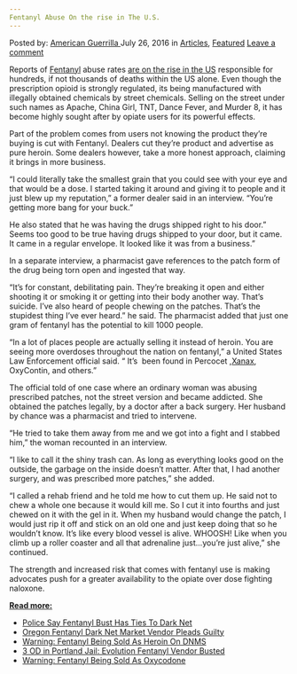 ```yaml
---
Fentanyl Abuse On the rise in The U.S.
---
```

<article class="post-listing post-14916 post type-post status-publish format-standard has-post-thumbnail hentry category-deepdot-news tag-abuse tag-fentanyl">
    <div class="post-inner">
    <p class="post-meta">
    <span>Posted by: <a href="https://www.deepdotweb.com/author/americanguerrilla/" title="">American Guerrilla </a></span>
    <span>July 26, 2016</span>
    <span>in <a href="https://www.deepdotweb.com/category/articles/" rel="category tag">Articles</a>, <a href="https://www.deepdotweb.com/category/deepdot-news/" rel="category tag">Featured</a></span>
    <span><a href="https://www.deepdotweb.com/2016/07/26/fentanyl-abuse-rise-u-s/#respond">Leave a comment</a></span>
    </p>
    <div class="clear"></div>
    <div class="entry">
    <p>Reports of <a href="https://en.wikipedia.org/wiki/Fentanyl">Fentanyl</a> abuse rates <a href="http://www.wtvm.com/story/32483303/special-report-fentanyl-abuse">are on the rise in the US</a> responsible for hundreds, if not thousands of deaths within the US alone. Even though the prescription opioid is strongly regulated, its being manufactured with illegally obtained chemicals by street chemicals. Selling on the street under such names as Apache, China Girl, TNT, Dance Fever, and Murder 8, it has become highly sought after by opiate users for its powerful effects.</p>
    <p>Part of the problem comes from users not knowing the product they’re buying is cut with Fentanyl. Dealers cut they’re product and advertise as pure heroin. Some dealers however, take a more honest approach, claiming it brings in more business.</p>
    <p>“I could literally take the smallest grain that you could see with your eye and that would be a dose. I started taking it around and giving it to people and it just blew up my reputation,” a former dealer said in an interview. “You’re getting more bang for your buck.”</p>
    <p>He also stated that he was having the drugs shipped right to his door.” Seems too good to be true having drugs shipped to your door, but it came. It came in a regular envelope. It looked like it was from a business.”</p>
    <p>In a separate interview, a pharmacist gave references to the patch form of the drug being torn open and ingested that way.</p>
    <p>“It’s for constant, debilitating pain. They’re breaking it open and either shooting it or smoking it or getting into their body another way. That’s suicide. I’ve also heard of people chewing on the patches. That’s the stupidest thing I’ve ever heard.” he said. The pharmacist added that just one gram of fentanyl has the potential to kill 1000 people.</p>
    <p>“In a lot of places people are actually selling it instead of heroin. You are seeing more overdoses throughout the nation on fentanyl,” a United States Law Enforcement official said. “ It’s  been found in Percocet ,<a href="https://www.deepdotweb.com/2016/06/24/unfortunate-rise-americas-recreational-xanax-addiction/">Xanax</a>, OxyContin, and others.”</p>
    <p>The official told of one case where an ordinary woman was abusing prescribed patches, not the street version and became addicted. She obtained the patches legally, by a doctor after a back surgery. Her husband by chance was a pharmacist and tried to intervene.</p>
    <p>“He tried to take them away from me and we got into a fight and I stabbed him,” the woman recounted in an interview.</p>
    <p>“I like to call it the shiny trash can. As long as everything looks good on the outside, the garbage on the inside doesn’t matter. After that, I had another surgery, and was prescribed more patches,” she added.</p>
    <p>“I called a rehab friend and he told me how to cut them up. He said not to chew a whole one because it would kill me. So I cut it into fourths and just chewed on it with the gel in it. When my husband would change the patch, I would just rip it off and stick on an old one and just keep doing that so he wouldn’t know. It’s like every blood vessel is alive. WHOOSH! Like when you climb up a roller coaster and all that adrenaline just…you’re just alive,” she continued.</p>
    <p>The strength and increased risk that comes with fentanyl use is making advocates push for a greater availability to the opiate over dose fighting naloxone.</p>
    <p><span style="text-decoration: underline;"><strong>Read more:</strong></span></p>
    <ul>
    <li class="post-box-title"><a title="Permalink to Police Say Fentanyl Bust Has Ties To Dark Net" href="https://www.deepdotweb.com/2016/05/30/police-say-fentanyl-bust-ties-dark-net/" rel="bookmark">Police Say Fentanyl Bust Has Ties To Dark Net</a></li>
    <li class="post-box-title"><a title="Permalink to Oregon Fentanyl Dark Net Market Vendor Pleads Guilty" href="https://www.deepdotweb.com/2016/03/11/oregon-fentanyl-dark-net-market-vendor-pleads-guilty/" rel="bookmark">Oregon Fentanyl Dark Net Market Vendor Pleads Guilty</a></li>
    <li class="post-box-title"><a title="Permalink to Warning: Fentanyl Being Sold As Heroin On DNMS" href="https://www.deepdotweb.com/2015/10/17/warning-fentanyl-being-sold-as-heroin/" rel="bookmark">Warning: Fentanyl Being Sold As Heroin On DNMS</a></li>
    <li class="post-box-title"><a title="Permalink to 3 OD in Portland Jail: Evolution Fentanyl Vendor Busted" href="https://www.deepdotweb.com/2015/03/14/3-od-in-portland-jail-evolution-fentanyl-vendor-busted/" rel="bookmark">3 OD in Portland Jail: Evolution Fentanyl Vendor Busted</a></li>
    <li class="post-box-title"><a title="Permalink to Warning: Fentanyl Being Sold As Oxycodone" href="https://www.deepdotweb.com/2015/02/26/warning-fentanyl-being-sold-as-oxycodone/" rel="bookmark">Warning: Fentanyl Being Sold As Oxycodone</a></li>
    </ul>
    </div>
    <span style="display:none"><a href="https://www.deepdotweb.com/tag/abuse/" rel="tag">abuse</a> <a href="https://www.deepdotweb.com/tag/fentanyl/" rel="tag">fentanyl</a></span> <span style="display:none" class="updated">2016-07-26</span>
    <div style="display:none" class="vcard author" itemprop="author" itemscope itemtype="http://schema.org/Person"><strong class="fn" itemprop="name"><a href="https://www.deepdotweb.com/author/americanguerrilla/" title="Posts by American Guerrilla" rel="author">American Guerrilla</a></strong></div>
    </div>
</article>

